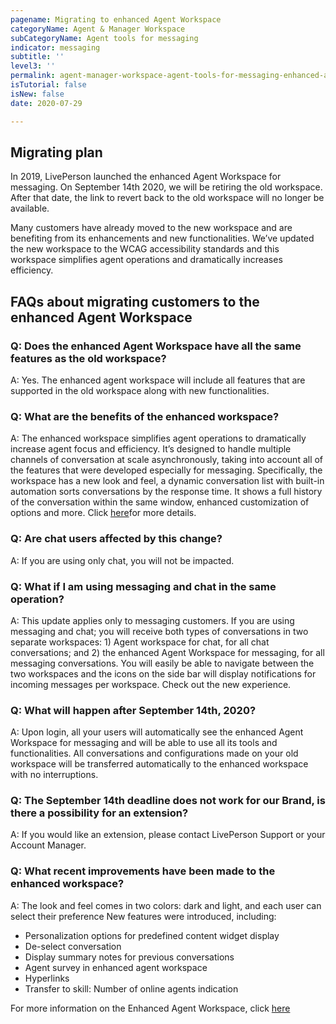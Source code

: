 ```yaml
---
pagename: Migrating to enhanced Agent Workspace
categoryName: Agent & Manager Workspace
subCategoryName: Agent tools for messaging
indicator: messaging
subtitle: ''
level3: ''
permalink: agent-manager-workspace-agent-tools-for-messaging-enhanced-agent-workspace-for-messaging-migrating-to-enhanced-agent-workspace.html
isTutorial: false
isNew: false
date: 2020-07-29

---
```

## Migrating plan
In 2019, LivePerson launched the enhanced Agent Workspace for messaging. On September 14th 2020, we will be retiring the old workspace. After that date, the link to revert back to the old workspace will no longer be available.   

Many customers have already moved to the new workspace and are benefiting from its enhancements and new functionalities. We’ve updated the new workspace to the WCAG accessibility standards and this workspace simplifies agent operations and dramatically increases efficiency.

## FAQs about migrating customers to the enhanced Agent Workspace

### Q: Does the enhanced Agent Workspace have all the same features as the old workspace?
A: Yes. The enhanced agent workspace will include all features that are supported in the old workspace along with new functionalities.

### Q: What are the benefits of the enhanced workspace?
A: The enhanced workspace simplifies agent operations to dramatically increase agent focus and efficiency. It’s designed to handle multiple channels of conversation at scale asynchronously, taking into account all of the features that were developed especially for messaging. Specifically, the workspace has a new look and feel, a dynamic conversation list with built-in automation sorts conversations by the response time. It shows a full history of the conversation within the same window, enhanced customization of options and more. Click [here](https://knowledge.liveperson.com/agent-manager-workspace-agent-tools-for-messaging-enhanced-agent-workspace-for-messaging-user-guide.html)for more details.

### Q: Are chat users affected by this change?
A: If you are using only chat, you will not be impacted.

### Q: What if I am using messaging and chat in the same operation?
A: This update applies only to messaging customers. 
If you are using messaging and chat; you will receive both types of conversations in two separate workspaces: 1) Agent workspace for chat, for all chat conversations; and 2) the enhanced Agent Workspace for messaging, for all messaging conversations. You will easily be able to navigate between the two workspaces and the icons on the side bar will display notifications for incoming messages per workspace. Check out the new experience.

### Q: What will happen after September 14th, 2020?
A: Upon login, all your users will automatically see the enhanced Agent Workspace for messaging and will be able to use all its tools and functionalities. All conversations and configurations made on your old workspace will be transferred automatically to the enhanced workspace with no interruptions.  

### Q: The September 14th deadline does not work for our Brand, is there a possibility for an extension?
A: If you would like an extension, please contact LivePerson Support or your Account Manager.

### Q: What recent improvements have been made to the enhanced workspace?
A: The look and feel comes in two colors: dark and light, and each user can select their preference
New features were introduced, including:
* Personalization options for predefined content widget display 
* De-select conversation 
* Display summary notes for previous conversations 
* Agent survey in enhanced agent workspace 
* Hyperlinks 
* Transfer to skill: Number of online agents indication

For more information on the Enhanced Agent Workspace, click [here](https://knowledge.liveperson.com/agent-manager-workspace-agent-tools-for-messaging-enhanced-agent-workspace-for-messaging-tutorial.html)

